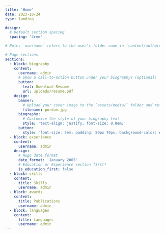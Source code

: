 ```yaml
---
title: 'Home'
date: 2023-10-24
type: landing

design:
  # Default section spacing
  spacing: "4rem"

# Note: `username` refers to the user's folder name in `content/authors/`

# Page sections
sections:
  - block: biography
    content:
      username: admin
      # Show a call-to-action button under your biography? (optional)
      button:
        text: Download Résumé
        url: uploads/resume.pdf
    design:
      banner:
        # Upload your cover image to the `assets/media/` folder and reference it here
        filename: purdue.jpg
      biography:
        # Customize the style of your biography text
        style: 'text-align: justify; font-size: 0.8em;'
      button:
        style: 'font-size: 5em; padding: 50px 70px; background-color: #78888a; color: red; border-radius: 5px;'
  - block: experience
    content:
      username: admin
    design:
      # Hugo date format
      date_format: 'January 2006'
      # Education or Experience section first?
      is_education_first: false
  - block: skills
    content:
      title: Skills
      username: admin
  - block: awards
    content:
      title: Publications
      username: admin
  - block: languages
    content:
      title: Languages
      username: admin
---
```

